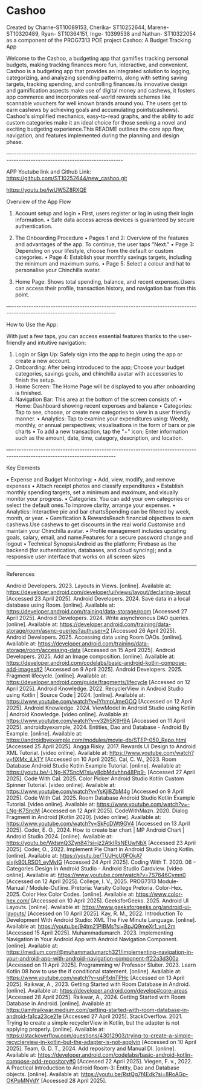 # Cashoo
 
Created by Charne-ST10089153, Cherika- ST10252644, Marene- ST10320489, Ryan- ST10364151, Inge- 10399538 and Nathan- ST10322054 as a component of the PROG7313 POE project
Cashoo: A Budget Tracking App

Welcome to the Cashoo, a budgeting app that gamifies tracking personal budgets, making tracking finances more fun, interactive, and convenient. Cashoo is a budgeting app that provides an integrated solution to logging, categorizing, and analyzing spending patterns, along with setting saving targets, tracking spending, and controlling finances.Its innovative design and gamification aspects make use of digital money and cashews, it fosters app commerce and incorporates real-world rewards schemes like scannable vouchers for well known brands around you. The users get to earn cashews by achieving goals and accumulating points(cashews). Cashoo's simplified mechanics, easy-to-read graphs, and the ability to add custom categories make it an ideal choice for those seeking a novel and exciting budgeting experience.This README outlines the core app flow, navigation, and features implemented during the planning and design phase.


—----------------------------------------------------------------------------------------------------------------------------

APP Youtube link and Github Link:
https://github.com/ST10252644/new_cashoo.git

https://youtu.be/iwUW5Z8RXQE

Overview of the App Flow

1. Account setup and login
• First, users register or log in using their login information.
• Safe data access across devices is guaranteed by secure authentication.

2. The Onboarding Procedure
• Pages 1 and 2: Overview of the features and advantages of the app. To continue, the user taps "Next."
• Page 3: Depending on your lifestyle, choose from the default or custom categories.
• Page 4: Establish your monthly savings targets, including the minimum and maximum sums.
• Page 5: Select a colour and hat to personalise your Chinchilla avatar.

3. Home Page: Shows total spending, balance, and recent expenses.Users can access their profile, transaction history, and navigation bar from this point.

   
—-------------------------------------------------------------------------------------------------------------------------

How to Use the App:

With just a few taps, you can access essential features thanks to the user-friendly and intuitive navigation:
1. Login or Sign Up: Safely sign into the app to begin using the app or create a new account.
2. Onboarding: After being introduced to the app; Choose your budget categories, savings goals, and chinchilla avatar with accessories to finish the setup.
3. Home Screen: The Home Page will be displayed to you after onboarding is finished.
4. Navigation Bar: This area at the bottom of the screen consists of:
•	 Home: Dashboard showing recent expenses and balance
•	 Categories: Tap to see, choose, or create new categories to view in a user friendly manner.
•	Analytics: Tap to examine your expenditures using: Weekly, monthly, or annual perspectives; visualisations in the form of bars or pie charts
•	To add a new transaction, tap the "+" icon; Enter information such as the amount, date, time, category, description, and location.


—-------------------------------------------------------------------------------------------------------------------------


Key Elements


•	Expense and Budget Monitoring: • Add, view, modify, and remove expenses • Attach receipt photos and classify expenditures
•	Establish monthly spending targets, set a minimum and maximum, and visually monitor your progress.
•	Categories: You can add your own categories or select the default ones.To improve clarity, arrange your expenses.
•	Analytics: Interactive pie and bar chartsSpending can be filtered by week, month, or year.
•	Gamification & RewardsReach financial objectives to earn cashews.Use cashews to get discounts in the real world.Customise and maintain your Chinchilla avatar.
•	Profile management includes updating goals, salary, email, and name.Features for a secure password change and logout
•	Technical SynopsisAndroid as the platform; Firebase as the backend (for authentication, databases, and cloud syncing); and a responsive user interface that works on all screen sizes

------------------------------------------------------------------------------------------------------------------------------------
References

Android Developers. 2023. Layouts in Views. [online]. Available at: https://developer.android.com/developer/ui/views/layout/declaring-layout [Accessed 23 April 2025].
Android Developers. 2024. Save data in a local database using Room. [online]. Available at: https://developer.android.com/training/data-storage/room [Accessed 27 April 2025].
Android Developers. 2024. Write asynchronous DAO queries. [online]. Available at: https://developer.android.com/training/data-storage/room/async-queries?authuser=2 [Accessed 26 April 2025].
Android Developers. 2025. Accessing data using Room DAOs. [online]. Available at: https://developer.android.com/training/data-storage/room/accessing-data [Accessed on 15 April 2025].
Android Developers. 2025. Add an Image composition. [online]. Available at: https://developer.android.com/codelabs/basic-android-kotlin-compose-add-images#2 [Accessed on 9 April 2025].
Android Developers. 2025. Fragment lifecycle. [online]. Available at: https://developer.android.com/guide/fragments/lifecycle [Accessed on 12 April 2025].
Android Knowledge. 2022. RecyclerView in Android Studio using Kotlin | Source Code | 2024. [online]. Available at: https://www.youtube.com/watch?v=IYhmpUmeGOQ [Accessed on 12 April 2025].
Android Knowledge. 2024. ViewModel in Android Studio using Kotlin | Android Knowledge. [video online]. Available at: https://www.youtube.com/watch?v=v32hSKtlH9A [Accessed on 11 April 2025].
androidbyexample, 2024. Entities, Dao and Database - Android By Example. [online]. Available at: https://androidbyexample.com/modules/movie-db/STEP-050_Repo.html [Accessed 25 April 2025].
Angga Risky. 2017. Rewards UI Design to Android XML Tutorial. [video online]. Available at: https://www.youtube.com/watch?v=fjXMx_iLkTY [Accessed on 10 April 2025].
Cal, C. W., 2023. Room Database Android Studio Kotlin Example Tutorial. [online]. Available at: https://youtu.be/-LNg-K7SncM?si=y8cbMdvhhp48Pp9- [Accessed 27 April 2025].
Code With Cal. 2025. Color Picker Android Studio Kotlin Custom Spinner Tutorial. [video online]. Available at: https://www.youtube.com/watch?v=YsKjl8ZbM4g [Accessed on 9 April 2025].
Code With Cal. 2025. Room Database Android Studio Kotlin Example Tutorial. [video online]. Available at: https://www.youtube.com/watch?v=-LNg-K7SncM [Accessed on 12 April 2025].
CodeWithMazn. 2020. Dialog Fragment in Android [Kotlin 2020]. [video online]. Available at: https://www.youtube.com/watch?v=SkFcDWt9GV4 [Accessed on 13 April 2025].
Coder, E. O., 2024. How to create bar chart | MP Android Chart | Android Studio 2024. [online]. Available at: https://youtu.be/WdsmQ3Zyn84?si=jz2AtkIRsNEUwNbX [Accessed 23 April 2025].
Coder, O., 2022. Implement Pie Chart in Android Studio Using Kotlin. [online]. Available at: https://youtu.be/TUJHcU0FOkA?si=jk90LRSO1_eyMyIG [Accessed 24 April 2025].
Coding With T. 2020. 06 - Categories Design in Android Studio - Android Studio Cardview. [video online]. Available at: https://www.youtube.com/watch?v=7S7646Cymn0 [Accessed on 12 April 2025].
College, I. V., 2025. PROG7313 Module-Manual / Module-Outline. Pretoria: Varsity College Pretoria.
Color-Hex. 2025. Color Hex Color Codes. [online]. Available at: https://www.color-hex.com/ [Accessed on 10 April 2025].
GeeksforGeeks. 2025. Android UI Layouts. [online]. Available at: https://www.geeksforgeeks.org/android-ui-layouts/ [Accessed on 10 April 2025].
Kay, R. M., 2022. Introduction To Development With Android Studio: XML The Five Minute Language. [online]. Available at: https://youtu.be/94tm21PIBMs?si=BpJQ9meXr1_ynL2m [Accessed 15 April 2025].
Muhammadumarch. 2023. Implementing Navigation in Your Android App with Android Navigation Component. [online]. Available at: https://medium.com/@muhammadumarch321/implementing-navigation-in-your-android-app-with-android-navigation-component-ff22a3d300a [Accessed on 11 April 2025].
Programming w/ Professor Sluiter. 2023. Learn Kotlin 08 how to use the if conditional statement. [online]. Available at: https://www.youtube.com/watch?v=usFfxlnTPHc [Accessed on 13 April 2025].
Raikwar, A., 2023. Getting Started with Room Database in Android. [online]. Available at: https://developer.android.com/develop#core-areas [Accessed 28 April 2025].
Raikwar, A., 2024. Getting Started with Room Database in Android. [online]. Available at: https://amitraikwar.medium.com/getting-started-with-room-database-in-android-fa1ca23ce21e [Accessed 27 April 2025].
StackOverflow. 2021. Trying to create a simple recyclerView in Kotlin, but the adapter is not applying properly. [online]. Available at: https://stackoverflow.com/questions/43012903/trying-to-create-a-simple-recyclerview-in-kotlin-but-the-adapter-is-not-applyin [Accessed on 10 April 2025].
Team, G. D. T., 2024. Add repository and Manual DI. [online]. Available at: https://developer.android.com/codelabs/basic-android-kotlin-compose-add-repository#0 [Accessed 22 April 2025].
Viegen, F. v., 2022. A Practical Introduction to Android Room-3: Entity, Dao and Database objects. [online]. Available at: https://youtu.be/RstQg7f4Edk?si=8RoAGp-OKPpMNVdY [Accessed 28 April 2025].
